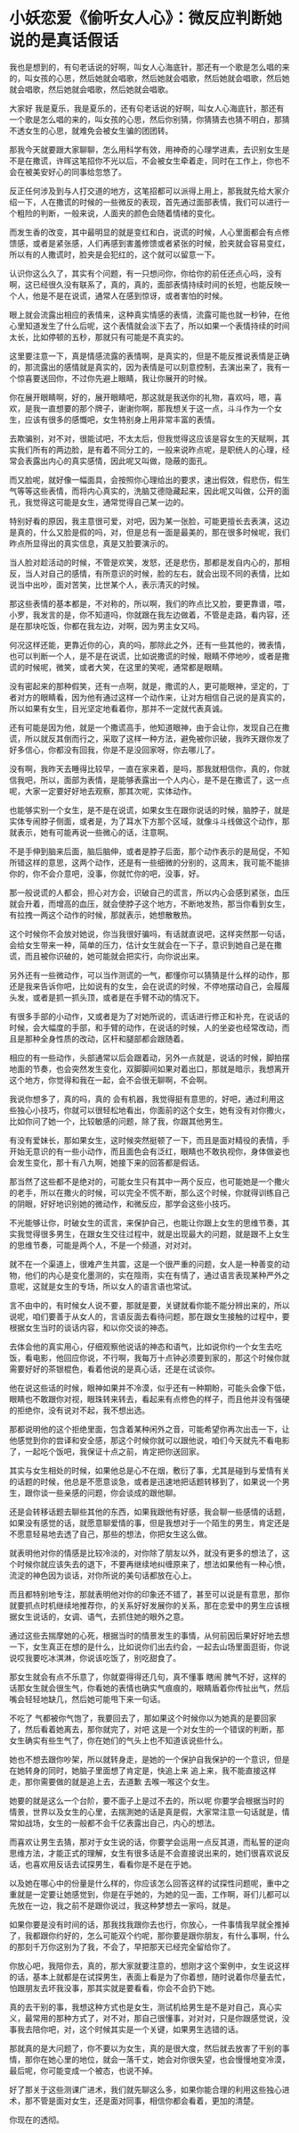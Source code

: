 # 小妖恋爱《偷听女人心》：微反应判断她说的是真话假话

我也是想到的，有句老话说的好啊，叫女人心海底针，那还有一个歌是怎么唱的来的，叫女孩的心思，然后她就会唱歌，然后她就会唱歌，然后她就会唱歌，然后她就会唱歌，然后她就会唱歌，然后她就会唱歌。

大家好 我是夏乐，我是夏乐的，还有句老话说的好啊，叫女人心海底针，那还有一个歌是怎么唱的来的，叫女孩的心思，然后你别猜，你猜猜去也猜不明白，那猜不透女生的心思，就难免会被女生骗的团团转。

那我今天就要跟大家聊聊，怎么用科学有效，用神奇的心理学进素，去识别女生是不是在撒谎，许晖这笔招你不光以后，不会被女生牵着走，同时在工作上，你也不会在被美安好心的同事给忽悠了。

反正任何涉及到与人打交道的地方，这笔招都可以派得上用上，那我就先给大家介绍一下，人在撒谎的时候的一些微反的表现，首先通过面部表情，我们可以进行一个粗险的判断，一般来说，人面夹的颜色会随着情绪的变化。

而发生香的改变，其中最明显的就是变红和白，说谎的时候，人心里面都会有点修馈感，或者是紧张感，人们再感到害羞修馈或者紧张的时候，脸夹就会容易变红，所以有的人撒谎时，脸夹是会犯红的，这个就可以留意一下。

认识你这么久了，其实有个问题，有一只想问你，你给你的前任还点心吗，没有啊，这已经很久没有联系了，真的，真的，面部表情持续时间的长短，也能反映一个人，他是不是在说谎，通常人在感到惊讶，或者害怕的时候。

眼上就会流露出相应的表情来，这种真实情感的表情，流露可能也就一秒钟，在他心里知道发生了什么后呢，这个表情就会淡下去了，所以如果一个表情持续的时间太长，比如停顿的五秒，那就只有可能是不真实的。

这里要注意一下，真是情感流露的表情啊，是真实的，但是不能反推说表情是正确的，那流露出的感情就是真实的，因为表情是可以刻意控制，去演出来了，我有一个惊喜要送回你，不过你先避上眼睛，我让你展开的时候。

你在展开眼睛啊，好的，展开眼睛吧，那这就是我送你的礼物，喜欢吗，嗯，喜欢，是我一直想要的那个牌子，谢谢你啊，那我想关于这一点，斗斗作为一个女生，应该有很多的感慨吧，女生特别身上用非常丰富的表情。

去欺骗别，对不对，很能试吧，不太太后，但我觉得这应该是容女生的天赋啊，其实我们所有的两边脸，是有着不同分工的，一般来说昨点呢，是职统人的心理，经常会表露出内心的真实感情，因此呢又叫做，隐蔽的面孔。

而又脸呢，就好像一幅面具，会按照你心理给出的要求，速出假效，假悲伤，假生气等等这些表情，而将内心真实的，洗脑艾德隐藏起来，因此呢又叫做，公开的面孔，我觉得这可能是女生，通常觉得自己某一边的。

特别好看的原因，我主意很可爱，对吧，因为某一张脸，可能更擅长去表演，这边是真的，什么又脸是假的吗，对，但是总有一面是最美的，那在很多时候呢，我们昨点所显得出的真实信息，真是又脸要演示的。

当人脸对趁活动的时候，不管是欢笑，发怒，还是悲伤，那都是发自内心的，那相反，当人对自己的感情，有所意识的时候，脸的左右，就会出现不同的表情，比如说当中出吵，面对苦笑，比世某个人，表示清灭的时候。

那这些表情的基本都是，不对称的，所以啊，我们的昨点比又脸，要更靠谱，喂，小罗，我发言的是，你不知道吗，你就跟在我左边做着，不管是走路，看内容，还是在那块吃饭，你都在我左边，对啊，因为男主女又吗。

何况这样还能，更靠近你的心，真的吗，那除此之外，还有一些其他的，微表情，也可以判断一个人，是不是在说谎，比如说撒谎的时候，眼睛不停地吵，或者是撒谎的时候呢，微笑，或者大笑，在这里的笑呢，通常都是眼睛。

没有密起来的那种假笑，还有一点啊，就是，撒谎的人，更可能眼神，坚定的，丁者对方的眼睛看，因为他有通过这样一个动作来，让对方相信自己说的是真实的，所以如果有女生，目光坚定地看着你，那并不一定就代表真诚。

还有可能是因为他，就是一个撒谎高手，他知道眼神，由于会让你，发现自己在撒谎，所以就反其倒而行之，采取了这样一种方法，避免被你识破，我昨天跟你发了好多信心，你都没有回我，你是不是没回家呀，你去哪儿了。

没有啊，我昨天去睡得比较早，一直在家来着，是吗，那我就相信你，真的，你就信我吧，所以，面部为表情，是能够表露出一个人内心，是不是在撒谎了，这一点呢，大家一定要好好地去观察，那其次呢，实体动作。

也能够实别一个女生，是不是在说谎，如果女生在跟你说话的时候，脑脖子，就是实体专闹脖子侧面，或者是，为了耳水下方那个区域，就像斗斗线做这个动作，那就表示，她有可能再说一些微心的话，注意啊。

不是手伸到脑来后面，脑后脑伸，或者是脖子后面，那个动作表示的是局促，不知所错这样的意思，这两个动作，还是有一些细微的分别的，这周末，我可能不能排你的，你不会介意吧，没事，你就忙你的吧，没事，好。

那一般说谎的人都会，担心对方会，识破自己的谎言，所以内心会感到紧张，血压就会升着，而增高的血压，就会使脖子这个地方，不断地发热，那当你看到女生，有拉拽一两这个动作的时候，那就表示，她想散散热。

这个时候你不会放对她说，你当我很好骗吗，有话就直说吧，这样突然那一句话，会给女生带来一种，简单的压力，估计女生就会在一下子，意识到她自己是在撒谎，而且被你识破的，她可能就会把实行，向你说出来。

另外还有一些微动作，可以当作测谎的一气，都懂你可以猜猜是什么样的动作，那还是我来告诉你吧，比如说有的女生，会在说谎的时候，不停地摆动自己，会履履头发，或者是抓一抓头顶，或者是在手臂不动的情况下。

有很多手部的小动作，又或者是为了对她所说的，谎话进行修正和补充，在说话的时候，会大幅度的手部，和手臂的动作，在说话的时候，人的坐姿也经常改动，而且是那种全身性质的改动，区杆和腿部都会跟随着。

相应的有一些动作，头部通常以后会跟着动，另外一点就是，说话的时候，脚拍摆地面的节奏，也会突然发生变化，双脚脚间如果对着出口，那就是暗示，我想离开这个地方，你觉得和我在一起，会不会很无聊啊，不会啊。

我说你想多了，真的吗，真的 会有机器，我觉得挺有意思的，好吧，通过利用这些独心小技巧，你就可以很轻松地看出，你面前的这个女生，她有没有对你撒火，比如你问了她一个，比较敏感的问题，除了我，你跟其他男生。

有没有爱妹长，那如果女生，这时候突然挺顿了一下，而且是面对精役的表情，手开始无意识的有一些小动作，而且面色会有泛红，眼睛也不敢执视你，身体做姿也会发生变化，那十有八九啊，她接下来的回答都是假话。

那当然了这些都不是绝对的，可能女生只有其中一两个反应，也可能她是一个撒火的老手，所以在撒火的时候，可以完全不慌不断，那么这个时候，你就得训练自己的阴眼，好好地识别她的微动作，和微反应，那学会这些小技巧。

不光能够让你，时破女生的谎言，来保护自己，也能让你跟上女生的思维节奏，其实我觉得很多男生，在跟女生交往过程中，就是出现最大的问题，就是跟不上女生的思维节奏，可能是两个人，不是一个频道，对对对。

就不在一个渠道上，很难产生共震，这是一个很严重的问题，女人是一种善变的动物，他们的内心是变化墨测的，实在陰雨，实在有情了，通过语言表现某种严外之意呢，这就是女生的专场，所以女人的语言语也常试。

言不由中的，有时候女人说不要，那就是要，关键就看你能不能分辨出来的，所以说呢，咱们要善于从女人的，言语反面去看待问题，那在跟女生接触的过程中，要根据女生当时的谈话内容，和以你交谈的神态。

去体会他的真实用心，仔细观察他说话的神态和语气，比如说你约一个女生去吃饭，看电影，他回应你说，不行啊，我每万十点钟必须要到家的，那这个时候你就需要好好的茶银棍色，看着他说的是真心话，还是在试谈你。

他在说这些话的时候，眼神如果并不冷漠，似乎还有一种期盼，可能头会像下低，眼睛也不敢跟你对视，眼珠转来转去，看起来有点修色的样子，而且他并没有强硬的拒绝你，没有说对不起，我不想出选。

那都说明他的这个拒绝里面，包含着某种闲外之音，可能希望你再次出击一下，让他感觉到你的尝译和安全感，那这个时候你就可以跟他说，咱们今天就先不看电影了，一起吃个饭吧，我保证十点之前，肯定把你送回家。

其实与女生相处的时候，如果他总是心不在烟，敷衍了事，尤其是碰到与爱情有关的话题的时候，他总是不愿意谈急，或者是迅速地把话题转移到了，如果说一个男生，跟你谈一些亲感的问题，你会谈成的跟他聊。

还是会转移话题去聊些其他的东西，如果我跟他有好感，我会聊一些感情的话题，如果没有感觉的话，就愿意聊爱情的事，但是我想对于一个陌生的男生，肯定还是不愿意轻易地去透了自己，那些的想法，你把女生这么做。

就表明他对你的情感是比较冷淡的，对你除了朋友以外，就没有更多的想法了，这个时候你就应该失去的退下，不要再继续地纠缠原来了，想法如果他有一种心愤，流淀的神色因为谈话，对你所说的美句话都放在心上。

而且都特别地专注，那就表明他对你的印象还不错了，甚至可以说是有意思，那你就要抓点时机继续地推荐你，的关系好好发展你的关系，那在恋爱中的男生应该根据女生说话的，女调、语气，去抓住她的眼外之意。

通过这些去揣摩她的心死，根据当时的情景发生的事情，从何前因后果好好地去想一下，女生真正在想的是什么，比如说你们出去约会，一起去山场里面逛街，你说说哎我要吃冰淇淋，你说该吃饭了，别吃甜食了。

那女生就会有点不乐意了，你就耍得得还几句，真不懂事 瞎闹 脾气不好，这样的话那女生就会很生气，你看她的表情也确实气痕痕的，眼睛盾着你传扯出气，然后嘴会轻轻地缺几，然后她可能甩下来一句话。

不吃了 气都被你气饱了，我要回去了，那如果这个时候你以为她真的是要回家了，然后看着她离去，那你就完了，对吧 这是一个对女生的一个错误的判断，那女生确实有些生气了，你在她们的气头上也不知道该说些什么。

她也不想去跟你吵架，所以就转身走，是她的一个保护自我保护的一个意识，但是在她转身的同时，她脑子里面想了肯定是，快追上来 追上来，我不能直接这样走，那你需要做的就是追上去，去道歉 去喉一喉这个女生。

她要的就是这么一个台阶，要不面子上是过不去的，所以呢 你要学会根据当时的情景，世界以及女生的心里，去揣測她的话是真是假，大家常注意一句话就是，情常如战场，女生的一般都不会千亿表露出自己，内心的想法。

而喜欢让男生去猜，那对于女生说的话，你要学会运用一点反其道，而私誓的逆向思维方法，才能正式的理解，女生有很多话是不会直接说出来的，她们很喜欢说反话，也喜欢用反话去试探男生，看看你是不是在乎她。

以及她在哪心中的份量是什么样的，你应该怎么回答这样的试探性问题呢，重中之重就是一定要让她感觉到，你是在乎她的，为她的见一面，工作啊，哥们儿都可以先放在一边，我之前不是跟你说过，我这种梦想去一家吗，就是。

如果你要是没有时间的话，那我找我跟你去也行，你放心，一件事情我早就全推掉了，我都跟你约好的，怎么可能双个约呢，那你要是跟你朋友，有什么事啊，什么的那刻千万你这别为了我，不会了，早把那天已经完全留给你了。

你放心吧，我陪你去，真的，那大家就要注意的，想刚才这个案例中，女生说这样的话，基本上就都是在试探男生，表面上看是为了你着想，随时说着你尽量去忙，怕跟朋友去坏我没事，那其实就是要看看，你会不会扔下她。

真的去干别的事，我想这种方式也是女生，测试机给男生是不是对自己，真心实义，最常用的那种方式了，对不对，那自己很懂事，对对对，只是你跟感觉说，没事我去陪你吧，对，这个时候其实是一个关键，如果男生选错的话。

那就真的是大问题了，你不要以为女生，真的是很大度，然后就去放害了干别的事情，那你在她心里的地位，就会一落千丈，她会对你很失望，也会慢慢地变冷漠，最后呢，你可能变成一个被态，也说不掉。

好了那关于这些测课广进术，我们就先聊这么多，如果你能合理的利用这些独心进术，那不管是面对女生，还是面对同事，相信你都会看着，更加的清楚。

你现在的透彻。